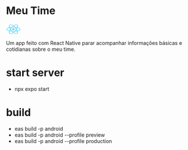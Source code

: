 # Meu Time

<img align="center" alt="React-Native" title="React Native" height="30" width="40" src="https://raw.githubusercontent.com/devicons/devicon/master/icons/react/react-original.svg">

Um app feito com React Native parar acompanhar informações básicas e cotidianas sobre o meu time.

# start server
- npx expo start

<!-- "expo": "~48.0.18", -->
<!-- "expo": "~49", -->

# build
- eas build -p android
- eas build -p android --profile preview
- eas build -p android --profile production